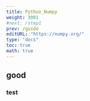 ```yaml
---
title: Python_Numpy
weight: 3001
#next: /step1
prev: /guide
editURL: "https://numpy.org/"
type: "docs"
toc: true
math: true
---
```


## good

### test
